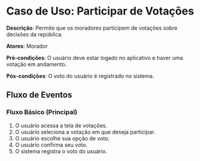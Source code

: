 # Caso de Uso: Participar de Votações

**Descrição**: Permite que os moradores participem de votações sobre decisões da república.

**Atores**: Morador

**Pré-condições**: O usuário deve estar logado no aplicativo e haver uma votação em andamento.

**Pós-condições**: O voto do usuário é registrado no sistema.

## Fluxo de Eventos

### Fluxo Básico (Principal)

1. O usuário acessa a tela de votações.
2. O usuário seleciona a votação em que deseja participar.
3. O usuário escolhe sua opção de voto.
4. O usuário confirma seu voto.
5. O sistema registra o voto do usuário.
